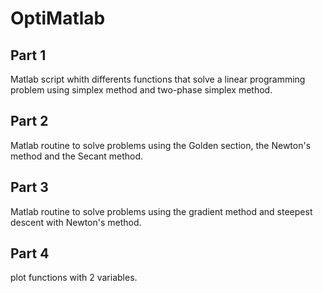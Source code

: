 # OptiMatlab
## Part 1
Matlab script whith differents functions that solve a linear programming problem using simplex method and two-phase simplex method.

## Part 2
Matlab routine to solve problems using the Golden section, the Newton's method and the Secant method.

## Part 3
Matlab routine to solve problems using the gradient method and steepest descent with Newton's method.

## Part 4
plot functions with 2 variables.
